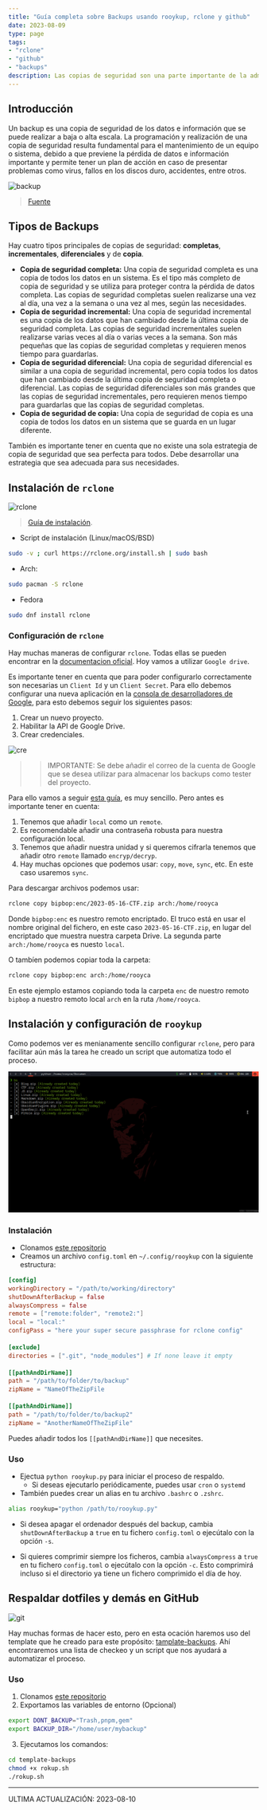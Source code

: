 ```yaml
---
title: "Guía completa sobre Backups usando rooykup, rclone y github"
date: 2023-08-09
type: page
tags: 
- "rclone"
- "github"
- "backups"
description: Las copias de seguridad son una parte importante de la administración de sistemas. En este artículo aprenderás todo lo que necesitas saber para implementar una estrategia de respaldo completa y automatizada en Linux.
---
```


## Introducción

Un backup es una copia de seguridad de los datos e información que se puede realizar a baja o alta escala. La programación y realización de una copia de seguridad resulta fundamental para el mantenimiento de un equipo o sistema, debido a que previene la pérdida de datos e información importante y permite tener un plan de acción en caso de presentar problemas como virus, fallos en los discos duro, accidentes, entre otros.

![backup](https://res.cloudinary.com/rooyca/image/upload/v1691629512/Blog/Imgs/guia_backups/696aba821d856b6e452815b12e98d97b_y5tqyj.png)

> [Fuente](https://keepcoding.io/blog/que-es-un-backup-y-por-que-es-tan-importante/#:~:text=La%20programaci%C3%B3n%20y%20realizaci%C3%B3n%20de,duro%2C%20accidentes%2C%20entre%20otros.)

## Tipos de Backups
Hay cuatro tipos principales de copias de seguridad: **completas**, **incrementales**, **diferenciales** y de **copia**.

* **Copia de seguridad completa:** Una copia de seguridad completa es una copia de todos los datos en un sistema. Es el tipo más completo de copia de seguridad y se utiliza para proteger contra la pérdida de datos completa. Las copias de seguridad completas suelen realizarse una vez al día, una vez a la semana o una vez al mes, según las necesidades.
* **Copia de seguridad incremental:** Una copia de seguridad incremental es una copia de los datos que han cambiado desde la última copia de seguridad completa. Las copias de seguridad incrementales suelen realizarse varias veces al día o varias veces a la semana. Son más pequeñas que las copias de seguridad completas y requieren menos tiempo para guardarlas.
* **Copia de seguridad diferencial:** Una copia de seguridad diferencial es similar a una copia de seguridad incremental, pero copia todos los datos que han cambiado desde la última copia de seguridad completa o diferencial. Las copias de seguridad diferenciales son más grandes que las copias de seguridad incrementales, pero requieren menos tiempo para guardarlas que las copias de seguridad completas.
* **Copia de seguridad de copia:** Una copia de seguridad de copia es una copia de todos los datos en un sistema que se guarda en un lugar diferente.

También es importante tener en cuenta que no existe una sola estrategia de copia de seguridad que sea perfecta para todos. Debe desarrollar una estrategia que sea adecuada para sus necesidades.

## Instalación de `rclone`

![rclone](https://res.cloudinary.com/rooyca/image/upload/v1691629511/Blog/Imgs/guia_backups/logo_on_light__horizontal_color_nvxrkk.svg)

> [Guía de instalación](https://rclone.org/install/). 

- Script de instalación (Linux/macOS/BSD)

```bash
sudo -v ; curl https://rclone.org/install.sh | sudo bash
```

- Arch:

```bash
sudo pacman -S rclone
```

- Fedora

```bash
sudo dnf install rclone
```

### Configuración de `rclone`

Hay muchas maneras de configurar `rclone`. Todas ellas se pueden encontrar en la [documentacion oficial](https://rclone.org/docs/). Hoy vamos a utilizar `Google drive`.

Es importante tener en cuenta que para poder configurarlo correctamente son necesarias un `Client Id` y un `Client Secret`. Para ello debemos configurar una nueva aplicación en la [consola de desarrolladores de Google](https://console.developers.google.com/), para esto debemos seguir los siguientes pasos:

1. Crear un nuevo proyecto.
2. Habilitar la API de Google Drive.
3. Crear credenciales.

![cre](https://res.cloudinary.com/rooyca/image/upload/v1691642523/Blog/Imgs/guia_backups/2023-08-09_20-35_lk5vxf.png)

>> IMPORTANTE: Se debe añadir el correo de la cuenta de Google que se desea utilizar para almacenar los backups como tester del proyecto.

Para ello vamos a seguir [esta guía](https://rclone.org/drive/), es muy sencillo. Pero antes es importante tener en cuenta:

1. Tenemos que añadir `local` como un `remote`.
2. Es recomendable añadir una contraseña robusta para nuestra configuración local.
3. Tenemos que añadir nuestra unidad y si queremos cifrarla tenemos que añadir otro `remote` llamado `encryp/decryp`.
4. Hay muchas opciones que podemos usar: `copy`, `move`, `sync`, etc. En este caso usaremos `sync`.

Para descargar archivos podemos usar:

```bash
rclone copy bipbop:enc/2023-05-16-CTF.zip arch:/home/rooyca
```
Donde `bipbop:enc` es nuestro remoto encriptado. El truco está en usar el nombre original del fichero, en este caso `2023-05-16-CTF.zip`, en lugar del encriptado que muestra nuestra carpeta Drive. La segunda parte `arch:/home/rooyca` es nuesto `local`.

O tambíen podemos copiar toda la carpeta:

```bash
rclone copy bipbop:enc arch:/home/rooyca
```

En este ejemplo estamos copiando toda la carpeta `enc` de nuestro remoto `bipbop` a nuestro remoto local `arch` en la ruta `/home/rooyca`.

## Instalación y configuración de `rooykup`

Como podemos ver es menianamente sencillo configurar `rclone`, pero para facilitar aún más la tarea he creado un script que automatiza todo el proceso.

![rooykup](https://raw.githubusercontent.com/Rooyca/rooykup-backup-and-sync/master/rooykup_example.gif)

### Instalación

- Clonamos [este repositorio](https://github.com/Rooyca/rooykup-backup-and-sync/)
- Creamos un archivo `config.toml` en `~/.config/rooykup` con la siguiente estructura:

```toml
[config]
workingDirectory = "/path/to/working/directory"
shutDownAfterBackup = false
alwaysCompress = false
remote = ["remote:folder", "remote2:"]
local = "local:"
configPass = "here your super secure passphrase for rclone config" 

[exclude]
directories = [".git", "node_modules"] # If none leave it empty 

[[pathAndDirName]]
path = "/path/to/folder/to/backup"
zipName = "NameOfTheZipFile

[[pathAndDirName]]
path = "/path/to/folder/to/backup2"
zipName = "AnotherNameOfTheZipFile"
```

Puedes añadir todos los `[[pathAndDirName]]` que necesites.

### Uso

- Ejectua `python rooykup.py` para iniciar el proceso de respaldo.
	- Si deseas ejecutarlo periódicamente, puedes usar `cron` o `systemd`
- También puedes crear un alias en tu archivo `.bashrc` o `.zshrc`.

```bash
alias rooykup="python /path/to/rooykup.py"
```

- Si desea apagar el ordenador después del backup, cambia `shutDownAfterBackup` a `true` en tu fichero `config.toml` o ejecútalo con la opción `-s`.

- Si quieres comprimir siempre los ficheros, cambia `alwaysCompress` a `true` en tu fichero `config.toml` o ejecútalo con la opción `-c`. Esto comprimirá incluso si el directorio ya tiene un fichero comprimido el día de hoy.


## Respaldar dotfiles y demás en GitHub

![git](https://res.cloudinary.com/rooyca/image/upload/v1691699867/Blog/Imgs/guia_backups/git_repo_backups_hgrkho.png)

Hay muchas formas de hacer esto, pero en esta ocación haremos uso del template que he creado para este propósito: [tamplate-backups](https://github.com/Rooyca/template-backups). Ahí encontraremos una lista de checkeo y un script que nos ayudará a automatizar el proceso.

### Uso

1. Clonamos [este repositorio](https://github.com/Rooyca/template-backups)
2. Exportamos las variables de entorno (Opcional)

```bash
export DONT_BACKUP="Trash,pnpm,gem"
export BACKUP_DIR="/home/user/mybackup"
```

3. Ejecutamos los comandos:

```bash
cd template-backups
chmod +x rokup.sh
./rokup.sh
```

---

ULTIMA ACTUALIZACIÓN: 2023-08-10